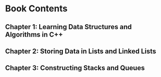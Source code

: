 # Book Contents

## Chapter 1: Learning Data Structures and Algorithms in C++

## Chapter 2: Storing Data in Lists and Linked Lists

## Chapter 3: Constructing Stacks and Queues
